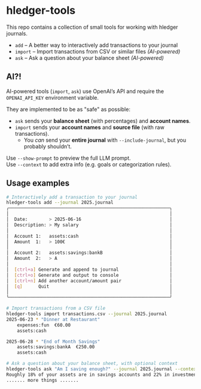# hledger-tools

This repo contains a collection of small tools for working with hledger journals.

- `add` – A better way to interactively add transactions to your journal  
- `import` – Import transactions from CSV or similar files *(AI-powered)*  
- `ask` – Ask a question about your balance sheet *(AI-powered)*

## AI?!

AI-powered tools (`import`, `ask`) use OpenAI’s API and require the `OPENAI_API_KEY` environment variable.

They are implemented to be as "safe" as possible:
- `ask` sends your **balance sheet** (with percentages) and **account names**.
- `import` sends your **account names** and **source file** (with raw transactions).  
  - You *can* send your **entire journal** with `--include-journal`, but you probably shouldn’t.

Use `--show-prompt` to preview the full LLM prompt.  
Use `--context` to add extra info (e.g. goals or categorization rules).

## Usage examples

```bash
# Interactively add a transaction to your journal
hledger-tools add --journal 2025.journal
╭────────────────────────────────────────────────────────────╮
│                                                            │
│  Date:        > 2025-06-16                                 │
│  Description: > My salary                                  │
│                                                            │
│  Account 1:   assets:cash                                  │
│  Amount  1:   > 100€                                       │
│                                                            │
│  Account 2:   assets:savings:bankB                         │
│  Amount  2:   > A                                          │
│                                                            │
│  [ctrl+a] Generate and append to journal                   │
│  [ctrl+o] Generate and output to console                   │
│  [ctrl+n] Add another account/amount pair                  │
│  [q]      Quit                                             │
│                                                            │
╰────────────────────────────────────────────────────────────╯
```

```bash
# Import transactions from a CSV file
hledger-tools import transactions.csv --journal 2025.journal
2025-06-23 * "Dinner at Restaurant"
    expenses:fun  €60.00
    assets:cash

2025-06-28 * "End of Month Savings"
    assets:savings:bankA  €250.00
    assets:cash
```

```bash
# Ask a question about your balance sheet, with optional context
hledger-tools ask "Am I saving enough?" --journal 2025.journal --context who-am-i.txt
Roughly 18% of your assets are in savings accounts and 22% in investment funds.  
....... more things ....... 
```
